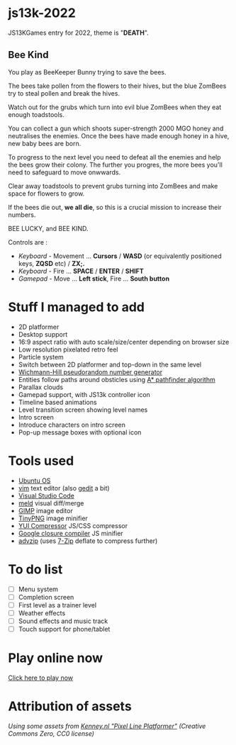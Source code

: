 # js13k-2022
JS13KGames entry for 2022, theme is "**DEATH**".

## Bee Kind
You play as BeeKeeper Bunny trying to save the bees.

The bees take pollen from the flowers to their hives, but the blue ZomBees try to steal pollen and break the hives.

Watch out for the grubs which turn into evil blue ZomBees when they eat enough toadstools.

You can collect a gun which shoots super-strength 2000 MGO honey and neutralises the enemies. Once the bees have made enough honey in a hive, new baby bees are born.

To progress to the next level you need to defeat all the enemies and help the bees grow their colony. The further you progres, the more bees you'll need to safeguard to move onwwards.

Clear away toadstools to prevent grubs turning into ZomBees and make space for flowers to grow.

If the bees die out, **we all die**, so this is a crucial mission to increase their numbers.

BEE LUCKY, and BEE KIND.

Controls are :

* *Keyboard* - Movement ... **Cursors** / **WASD** (or equivalently positioned keys, **ZQSD** etc) / **ZX;.**
* *Keyboard* - Fire ... **SPACE** / **ENTER** / **SHIFT**
* *Gamepad* - Move ... **Left stick**, Fire ... **South button**

# Stuff I managed to add
* 2D platformer
* Desktop support
* 16:9 aspect ratio with auto scale/size/center depending on browser size
* Low resolution pixelated retro feel
* Particle system
* Switch between 2D platformer and top-down in the same level
* [Wichmann-Hill pseudorandom number generator](https://en.wikipedia.org/wiki/Wichmann%E2%80%93Hill)
* Entities follow paths around obsticles using [A* pathfinder algorithm](https://en.wikipedia.org/wiki/A*_search_algorithm)
* Parallax clouds
* Gamepad support, with JS13k controller icon
* Timeline based animations
* Level transition screen showing level names
* Intro screen
* Introduce characters on intro screen
* Pop-up message boxes with optional icon

# Tools used
* [Ubuntu OS](https://www.ubuntu.com/)
* [vim](https://github.com/vim) text editor (also [gedit](https://github.com/GNOME/gedit) a bit)
* [Visual Studio Code](https://code.visualstudio.com/)
* [meld](https://github.com/GNOME/meld) visual diff/merge
* [GIMP](https://github.com/GNOME/gimp) image editor
* [TinyPNG](https://tinypng.com/) image minifier
* [YUI Compressor](https://github.com/yui/yuicompressor) JS/CSS compressor
* [Google closure compiler](https://developers.google.com/closure/compiler/docs/gettingstarted_app) JS minifier
* [advzip](https://github.com/amadvance/advancecomp) (uses [7-Zip](https://sourceforge.net/projects/sevenzip/files/7-Zip/) deflate to compress further)

# To do list
- [ ] Menu system
- [ ] Completion screen
- [ ] First level as a trainer level
- [ ] Weather effects
- [ ] Sound effects and music track
- [ ] Touch support for phone/tablet

# Play online now
[Click here to play now](https://picosonic.github.io/js13k-2022/)

# Attribution of assets

_Using some assets from [Kenney.nl "Pixel Line Platformer"](https://kenney.nl/assets/pixel-line-platformer) (Creative Commons Zero, CC0 license)_
